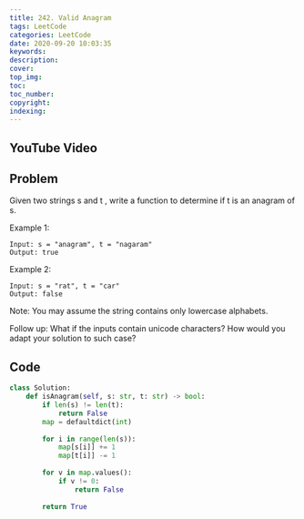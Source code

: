 ```yaml
---
title: 242. Valid Anagram
tags: LeetCode
categories: LeetCode
date: 2020-09-20 10:03:35
keywords:
description:
cover:
top_img:
toc:
toc_number:
copyright:
indexing:
---
```

## YouTube Video


## Problem
Given two strings s and t , write a function to determine if t is an anagram of s.

Example 1:
```
Input: s = "anagram", t = "nagaram"
Output: true
```
Example 2:
```
Input: s = "rat", t = "car"
Output: false
```
Note:
You may assume the string contains only lowercase alphabets.

Follow up:
What if the inputs contain unicode characters? How would you adapt your solution to such case?

## Code
```python
class Solution:
    def isAnagram(self, s: str, t: str) -> bool:
        if len(s) != len(t):
            return False
        map = defaultdict(int)
        
        for i in range(len(s)):
            map[s[i]] += 1
            map[t[i]] -= 1
        
        for v in map.values():
            if v != 0:
                return False
        
        return True
```